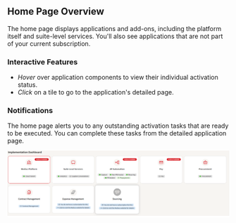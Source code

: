 ## Home Page Overview

The home page displays applications and add-ons, including the platform itself and suite-level services. You'll also see applications that are not part of your current subscription.

### Interactive Features

- *Hover* over application components to view their individual activation status.
- *Click* on a tile to go to the application's detailed page.

### Notifications

The home page alerts you to any outstanding activation tasks that are ready to be executed. You can complete these tasks from the detailed application page.

![](../../images/Homepage.png)
